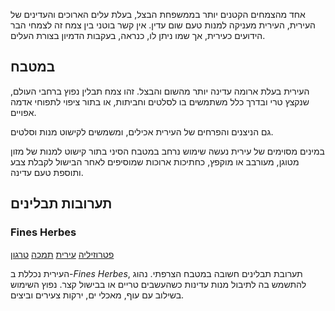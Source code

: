 אחד מהצמחים הקטנים יותר בממשפחת הבצל, בעלת עלים הארוכים והעדינים של העירית, העירית מעניקה למנות טעם שום עדין. אין קשר בוטני בין צמח זה לצמחי הבר הידועים כעירית, אך שמו ניתן לו, כנראה, בעקבות הדמיון בצורת העלים.

## במטבח

העירית בעלת ארומה עדינה יותר מהשום והבצל. זהו צמח תבלין נפוץ ברחבי העולם, שנקצץ טרי ובדרך כלל משתמשים בו לסלטים וחביתות, או בתור ציפוי לתפוחי אדמה אפויים.

גם הניצנים והפרחים של העירית אכילים, ומשמשים לקישוט מנות וסלטים.

במינים מסוימים של עירית נעשה שימוש נרחב במטבח הסיני בתור קישוט למנות של מזון מטוגן, מעורבב או מוקפץ, כחתיכות ארוכות שמוסיפים לאחר הבישול לקבלת צבע ותוספת טעם עדינה.

## תערובות תבלינים

### Fines Herbes

[פטרוזיליה](parsley "HerbIcon") [עירית](chives "HerbIcon") [תמכה](chervil "HerbIcon") [טרגון](tarragon "HerbIcon")

העירית נכללת ב-*Fines Herbes*, תערובת תבלינים חשובה במטבח הצרפתי. נהוג להתשמש בה לתיבול מנות עדינות כשהעשבים טריים או בבישול קצר. נפוץ השימוש בשילוב עם עוף, מאכלי ים, ירקות צעירים וביצים.



